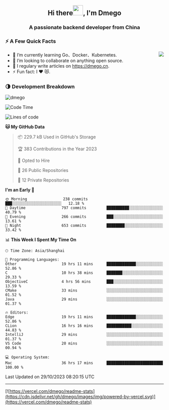 <h2 align="center">Hi there<img src="https://cdn.jsdelivr.net/gh/dmego/images/img/Hi.gif" height="32" />, I'm Dmego </h2>
<h3 align="center">A passionate backend developer from China</h3>

### ⚡️ A Few Quick Facts

<img align="right" src="https://readme-stats-dmego.vercel.app/api?username=dmego&show_icons=true&icon_color=1573B3&hide_title=true&text_color=718096&bg_color=00000000&hide_border=true"/>

<ul>
    <li> 🌱 I’m currently learning Go、Docker、Kubernetes.</li>
    <li> 👯 I’m looking to collaborate on anything open source.</li>
    <li> 📝 I regulary write articles on <a href="https://dmego.cn">https://dmego.cn</a>.</li>
    <li> ⚡ Fun fact: I ❤️ 😻.</li>
</ul>

### 🌗 Development Breakdown

<img src="https://komarev.com/ghpvc/?username=dmego" alt="dmego" />

<!--START_SECTION:waka-->
![Code Time](http://img.shields.io/badge/Code%20Time-2%2C312%20hrs%2014%20mins-blue)

![Lines of code](https://img.shields.io/badge/From%20Hello%20World%20I%27ve%20Written-681.0%20thousand%20lines%20of%20code-blue)

**🐱 My GitHub Data** 

> 📦 229.7 kB Used in GitHub's Storage 
 > 
> 🏆 383 Contributions in the Year 2023
 > 
> 💼 Opted to Hire
 > 
> 📜 26 Public Repositories 
 > 
> 🔑 12 Private Repositories 
 > 
**I'm an Early 🐤** 

```text
🌞 Morning                238 commits         ███░░░░░░░░░░░░░░░░░░░░░░   12.18 % 
🌆 Daytime                797 commits         ██████████░░░░░░░░░░░░░░░   40.79 % 
🌃 Evening                266 commits         ███░░░░░░░░░░░░░░░░░░░░░░   13.61 % 
🌙 Night                  653 commits         ████████░░░░░░░░░░░░░░░░░   33.42 % 
```


📊 **This Week I Spent My Time On** 

```text
🕑︎ Time Zone: Asia/Shanghai

💬 Programming Languages: 
Other                    19 hrs 11 mins      █████████████░░░░░░░░░░░░   52.86 % 
C                        10 hrs 38 mins      ███████░░░░░░░░░░░░░░░░░░   29.33 % 
ObjectiveC               4 hrs 56 mins       ███░░░░░░░░░░░░░░░░░░░░░░   13.59 % 
CMake                    33 mins             ░░░░░░░░░░░░░░░░░░░░░░░░░   01.52 % 
Java                     29 mins             ░░░░░░░░░░░░░░░░░░░░░░░░░   01.37 % 

🔥 Editors: 
Edge                     19 hrs 11 mins      █████████████░░░░░░░░░░░░   52.86 % 
CLion                    16 hrs 16 mins      ███████████░░░░░░░░░░░░░░   44.83 % 
IntelliJ                 29 mins             ░░░░░░░░░░░░░░░░░░░░░░░░░   01.37 % 
VS Code                  20 mins             ░░░░░░░░░░░░░░░░░░░░░░░░░   00.94 % 

💻 Operating System: 
Mac                      36 hrs 17 mins      █████████████████████████   100.00 % 
```


 Last Updated on 29/10/2023 08:20:15 UTC
<!--END_SECTION:waka-->

---

[![https://vercel.com/dmego/readme-stats](https://cdn.jsdelivr.net/gh/dmego/images/img/powered-by-vercel.svg)](https://vercel.com/dmego/readme-stats)

